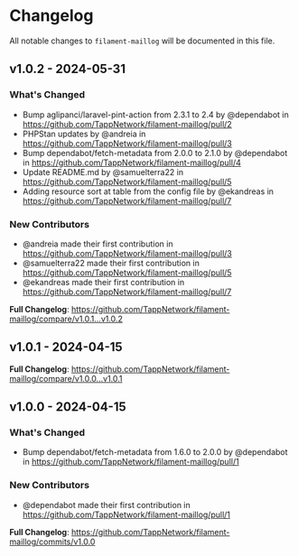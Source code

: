 # Changelog

All notable changes to `filament-maillog` will be documented in this file.

## v1.0.2 - 2024-05-31

### What's Changed

* Bump aglipanci/laravel-pint-action from 2.3.1 to 2.4 by @dependabot in https://github.com/TappNetwork/filament-maillog/pull/2
* PHPStan updates by @andreia in https://github.com/TappNetwork/filament-maillog/pull/3
* Bump dependabot/fetch-metadata from 2.0.0 to 2.1.0 by @dependabot in https://github.com/TappNetwork/filament-maillog/pull/4
* Update README.md by @samuelterra22 in https://github.com/TappNetwork/filament-maillog/pull/5
* Adding resource sort at table from the config file by @ekandreas in https://github.com/TappNetwork/filament-maillog/pull/7

### New Contributors

* @andreia made their first contribution in https://github.com/TappNetwork/filament-maillog/pull/3
* @samuelterra22 made their first contribution in https://github.com/TappNetwork/filament-maillog/pull/5
* @ekandreas made their first contribution in https://github.com/TappNetwork/filament-maillog/pull/7

**Full Changelog**: https://github.com/TappNetwork/filament-maillog/compare/v1.0.1...v1.0.2

## v1.0.1 - 2024-04-15

**Full Changelog**: https://github.com/TappNetwork/filament-maillog/compare/v1.0.0...v1.0.1

## v1.0.0 - 2024-04-15

### What's Changed

* Bump dependabot/fetch-metadata from 1.6.0 to 2.0.0 by @dependabot in https://github.com/TappNetwork/filament-maillog/pull/1

### New Contributors

* @dependabot made their first contribution in https://github.com/TappNetwork/filament-maillog/pull/1

**Full Changelog**: https://github.com/TappNetwork/filament-maillog/commits/v1.0.0
